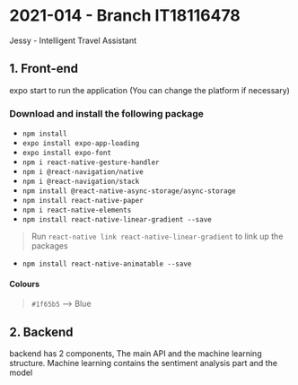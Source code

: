 # 2021-014 - Branch IT18116478

Jessy - Intelligent Travel Assistant

## 1. Front-end

expo start to run the application (You can change the platform if necessary)

### Download and install the following package

* `npm install`
* `expo install expo-app-loading`
* `expo install expo-font`
* `npm i react-native-gesture-handler`
* `npm i @react-navigation/native`
* `npm i @react-navigation/stack`
* `npm install @react-native-async-storage/async-storage`
* `npm install react-native-paper`
* `npm i react-native-elements`
* `npm install react-native-linear-gradient --save`

> Run `react-native link react-native-linear-gradient` to link up the packages

* `npm install react-native-animatable --save`

#### Colours

> `#1f65b5` --> Blue

## 2. Backend

backend has 2 components, The main API and the machine learning structure.
Machine learning contains the sentiment analysis part and the model
